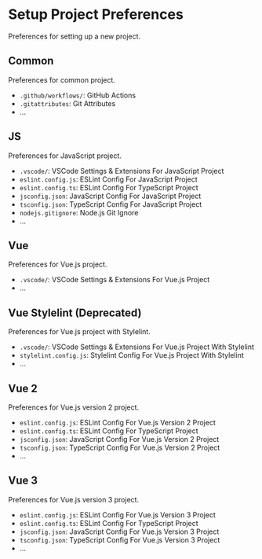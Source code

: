 # Setup Project Preferences

Preferences for setting up a new project.

## Common

Preferences for common project.

- `.github/workflows/`: GitHub Actions
- `.gitattributes`: Git Attributes
- ...

## JS

Preferences for JavaScript project.

- `.vscode/`: VSCode Settings & Extensions For JavaScript Project
- `eslint.config.js`: ESLint Config For JavaScript Project
- `eslint.config.ts`: ESLint Config For TypeScript Project
- `jsconfig.json`: JavaScript Config For JavaScript Project
- `tsconfig.json`: TypeScript Config For JavaScript Project
- `nodejs.gitignore`: Node.js Git Ignore
- ...

## Vue

Preferences for Vue.js project.

- `.vscode/`: VSCode Settings & Extensions For Vue.js Project
- ...

## Vue Stylelint (Deprecated)

Preferences for Vue.js project with Stylelint.

- `.vscode/`: VSCode Settings & Extensions For Vue.js Project With Stylelint
- `stylelint.config.js`: Stylelint Config For Vue.js Project With Stylelint
- ...

## Vue 2

Preferences for Vue.js version 2 project.

- `eslint.config.js`: ESLint Config For Vue.js Version 2 Project
- `eslint.config.ts`: ESLint Config For TypeScript Project
- `jsconfig.json`: JavaScript Config For Vue.js Version 2 Project
- `tsconfig.json`: TypeScript Config For Vue.js Version 2 Project
- ...

## Vue 3

Preferences for Vue.js version 3 project.

- `eslint.config.js`: ESLint Config For Vue.js Version 3 Project
- `eslint.config.ts`: ESLint Config For TypeScript Project
- `jsconfig.json`: JavaScript Config For Vue.js Version 3 Project
- `tsconfig.json`: TypeScript Config For Vue.js Version 3 Project
- ...
